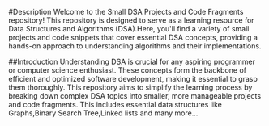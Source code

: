 #Description
Welcome to the Small DSA Projects and Code Fragments repository!
This repository is designed to serve as a learning resource for Data Structures and Algorithms (DSA).Here, you'll find a variety of small projects and code snippets that cover essential DSA concepts, providing a hands-on approach to understanding algorithms and their implementations.

##Introduction
Understanding DSA is crucial for any aspiring programmer or computer science enthusiast. These concepts form the backbone of efficient and optimized software development, making it essential to grasp them thoroughly. This repository aims to simplify the learning process by breaking down complex DSA topics into smaller, more manageable projects and code fragments.
This includes essential data structures like Graphs,Binary Search Tree,Linked lists and many more...

